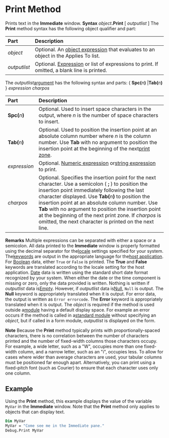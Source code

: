 
# Print Method



Prints text in the  **Immediate** window.
 **Syntax**
 _object_**.Print** [ _outputlist_ ]
The  **Print** method syntax has the following object qualifier and part:


|**Part**|**Description**|
|:-----|:-----|
| _object_|Optional. An [object expression](b8bdf64f-5920-1ae9-16d0-b26d09524a30.md) that evaluates to an object in the Applies To list.|
| _outputlist_|Optional. [Expression](b8bdf64f-5920-1ae9-16d0-b26d09524a30.md) or list of expressions to print. If omitted, a blank line is printed.|
The  _outputlist_[argument](b8bdf64f-5920-1ae9-16d0-b26d09524a30.md) has the following syntax and parts:
{ **Spc(**_n_**)** |**Tab(**_n_**)** } _expression charpos_


|**Part**|**Description**|
|:-----|:-----|
|**Spc(**_n_**)**|Optional. Used to insert space characters in the output, where  _n_ is the number of space characters to insert.|
|**Tab(**_n_**)**|Optional. Used to position the insertion point at an absolute column number where  _n_ is the column number. Use **Tab** with no argument to position the insertion point at the beginning of the next[print zone](b8bdf64f-5920-1ae9-16d0-b26d09524a30.md).|
| _expression_|Optional. [Numeric expression](b8bdf64f-5920-1ae9-16d0-b26d09524a30.md) or[string expression](b8bdf64f-5920-1ae9-16d0-b26d09524a30.md) to print.|
| _charpos_|Optional. Specifies the insertion point for the next character. Use a semicolon ( **;** ) to position the insertion point immediately following the last character displayed. Use **Tab(**_n_**)** to position the insertion point at an absolute column number. Use **Tab** with no argument to position the insertion point at the beginning of the next print zone. If _charpos_ is omitted, the next character is printed on the next line.|
 **Remarks**
Multiple expressions can be separated with either a space or a semicolon.
All data printed to the  **Immediate** window is properly formatted using the decimal separator for the[locale](b8bdf64f-5920-1ae9-16d0-b26d09524a30.md) settings specified for your system. The[keywords](b8bdf64f-5920-1ae9-16d0-b26d09524a30.md) are output in the appropriate language for the[host application](b8bdf64f-5920-1ae9-16d0-b26d09524a30.md).
For [Boolean](b8bdf64f-5920-1ae9-16d0-b26d09524a30.md) data, either `True` or `False` is printed. The **True** and **False** keywords are translated according to the locale setting for the host application.
[Date](b8bdf64f-5920-1ae9-16d0-b26d09524a30.md) data is written using the standard short date format recognized by your system. When either the date or the time component is missing or zero, only the data provided is written.
Nothing is written if  _outputlist_ data is[Empty](b8bdf64f-5920-1ae9-16d0-b26d09524a30.md). However, if  _outputlist_ data is[Null](b8bdf64f-5920-1ae9-16d0-b26d09524a30.md),  `Null` is output. The **Null** keyword is appropriately translated when it is output.
For error data, the output is written as  `Error errorcode`. The  **Error** keyword is appropriately translated when it is output.
The  _object_ is required if the method is used outside a[module](b8bdf64f-5920-1ae9-16d0-b26d09524a30.md) having a default display space. For example an error occurs if the method is called in a[standard module](b8bdf64f-5920-1ae9-16d0-b26d09524a30.md) without specifying an _object_, but if called in a form module, _outputlist_ is displayed on the form.

 **Note**  Because the  **Print** method typically prints with proportionally-spaced characters, there is no correlation between the number of characters printed and the number of fixed-width columns those characters occupy. For example, a wide letter, such as a "W", occupies more than one fixed-width column, and a narrow letter, such as an "i", occupies less. To allow for cases where wider than average characters are used, your tabular columns must be positioned far enough apart. Alternatively, you can print using a fixed-pitch font (such as Courier) to ensure that each character uses only one column.


## Example

Using the  **Print** method, this example displays the value of the variable `MyVar` in the **Immediate** window. Note that the **Print** method only applies to objects that can display text.


```vb
Dim MyVar
MyVar = "Come see me in the Immediate pane."
Debug.Print MyVar

```


